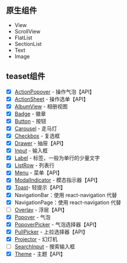 ## 原生组件

- View
- ScrollView
- FlatList
- SectionList
- Text
- Image

## teaset组件

- [x] [ActionPopover](http://t.cn/RBau8Wj) - 操作气泡【API】
- [x] [ActionSheet](http://t.cn/RBauuct) - 操作选单【API】
- [x] [AlbumView](http://t.cn/RBaurNM) - 相册视图
- [x] [Badge](http://t.cn/RBS9a7P) - 徽章
- [x] [Button](http://t.cn/RBS3J7j) - 按钮
- [x] [Carousel](http://t.cn/RBS9j2X) - 走马灯
- [x] [Checkbox](http://t.cn/RBS1Lzp) - 复选框
- [x] [Drawer](http://t.cn/RBS1tII) - 抽屉【API】
- [x] [Input](http://t.cn/RBS3XTy) - 输入框
- [x] [Label](http://t.cn/RBoAwiv) - 标签，一般为单行的少量文字
- [x] [ListRow](http://t.cn/RBo2tmp) - 列表行
- [x] [Menu](http://t.cn/RB9Yhze) - 菜单【API】
- [x] [ModalIndicator](http://t.cn/RB9YcOv) - 模态指示器【API】
- [x] [Toast](http://t.cn/RBS3N1H)- 轻提示【API】
- [x] NavigationBar：使用 react-navigation 代替
- [x] NavigationPage：使用 react-navigation 代替
- [ ] [Overlay](http://t.cn/RB9YQGM) - 浮层【API】
- [x] [Popover](http://t.cn/RB9kP79) - 气泡
- [x] [PopoverPicker](http://t.cn/RBCzN8u) - 气泡选择器【API】
- [x] [PullPicker](http://t.cn/RB9kyJl) - 上拉选择器【API】
- [x] [Projector](http://t.cn/RBCzEgx) - 幻灯机
- [ ] [SearchInput](http://t.cn/RB9kGsb) - 搜索输入框
- [x] [Theme](http://t.cn/RBS3Rhj) - 主题【API】
